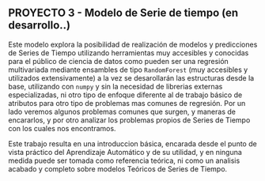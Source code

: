 ## PROYECTO 3 - Modelo de Serie de tiempo (en desarrollo..)   
Este modelo explora la posibilidad de realización de modelos y predicciones de Series de Tiempo utilizando herramientas muy accesibles y conocidas para el público de ciencia de datos como pueden ser una regresión multivariada mediante ensambles de tipo `RandomForest` (muy accesibles y utilizados extensivamente) a la vez se desarollarán las estructuras desde la base, utilizando con `numpy` y sin la necesidad de librerias externas especializadas, ni otro tipo de enfoque diferente al de trabajo básico de atributos para otro tipo de problemas mas comunes de regresión. Por un lado veremos algunos problemas comunes que surgen, y maneras de encararlos, y por otro analizar los problemas propios de Series de Tiempo con los cuales nos encontramos. 

Este trabajo resulta en una introduccion básica, encarada desde el punto de vista práctico del Aprendizaje Automático y de su utilidad, y en ninguna medida puede ser tomada como referencia teórica, ni como un analisis acabado y completo sobre modelos Teóricos de Series de Tiempo.